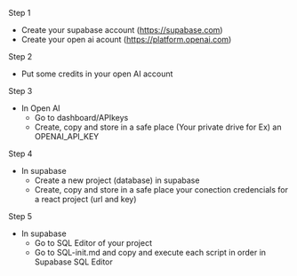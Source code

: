 Step 1
- Create your supabase account (https://supabase.com)
- Create your open ai acount (https://platform.openai.com)

Step 2 
- Put some credits in your open AI account

Step 3
- In Open AI
  - Go to dashboard/APIkeys
  - Create, copy and store in a safe place (Your private drive for Ex) an OPENAI_API_KEY

Step 4
- In supabase 
  - Create a new project (database) in supabase
  - Create, copy and store in a safe place your conection credencials for a react project (url and key)

Step 5 
- In supabase 
  - Go to SQL Editor of your project
  - Go to SQL-init.md and copy and execute each script in order in Supabase SQL Editor